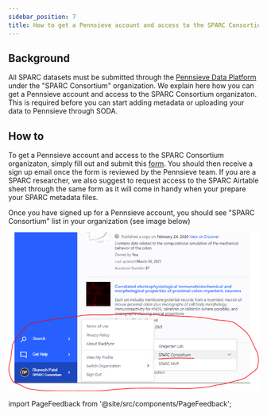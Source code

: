 ```yaml
---
sidebar_position: 7
title: How to get a Pennsieve account and access to the SPARC Consortium organizaton
---
```


## Background

All SPARC datasets must be submitted through the [Pennsieve Data Platform](https://app.pennsieve.io/) under the "SPARC Consortium" organization. We explain here how you can get a Pennsieve account and access to the SPARC Consortium organizaton. This is required before you can start adding metadata or uploading your data to Pennsieve through SODA.

## How to

To get a Pennsieve account and access to the SPARC Consortium organizaton, simply fill out and submit this [form](https://www.wrike.com/frontend/requestforms/index.html?token=eyJhY2NvdW50SWQiOjMyMDM1ODgsInRhc2tGb3JtSWQiOjUwMzQzN30JNDgwNTg4NjU3MjA3Nwk0MTg5ZTY0ODEyZGYxNTU1ZDJkYmU5MzIxNWZiNTQyZWUwZTMzY2U4NDQ5ODI0ZWI0YzZiMWZhNjVhYzgyOTRm). You should then receive a sign up email once the form is reviewed by the Pennsieve team. If you are a SPARC researcher, we also suggest to request access to the SPARC Airtable sheet through the same form as it will come in handy when your prepare your SPARC metadata files.

Once you have signed up for a Pennsieve account, you should see "SPARC Consortium" list in your organization (see image below)

![](https://github.com/fairdataihub/SODA-for-SPARC/blob/main/docs/documentation/Manage-datasets/Connect-to-BF/consortium-bf-account.PNG?raw=true)

import PageFeedback from '@site/src/components/PageFeedback';

<PageFeedback />
